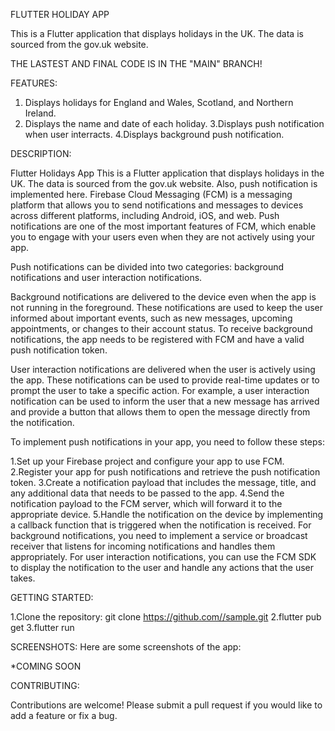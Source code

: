 FLUTTER HOLIDAY APP

This is a Flutter application that displays holidays in the UK. The data is sourced from the gov.uk website.

THE LASTEST AND FINAL CODE IS IN THE "MAIN" BRANCH!

FEATURES:

1. Displays holidays for England and Wales, Scotland, and Northern Ireland.
2. Displays the name and date of each holiday.
3.Displays push notification when user interracts.
4.Displays background push notification.



DESCRIPTION: 

Flutter Holidays App This is a Flutter application that displays holidays in the UK. The data is sourced from the gov.uk website. Also, push notification is implemented here. Firebase Cloud Messaging (FCM) is a messaging platform that allows you to send notifications and messages to devices across different platforms, including Android, iOS, and web. Push notifications are one of the most important features of FCM, which enable you to engage with your users even when they are not actively using your app.

Push notifications can be divided into two categories: background notifications and user interaction notifications.

Background notifications are delivered to the device even when the app is not running in the foreground. These notifications are used to keep the user informed about important events, such as new messages, upcoming appointments, or changes to their account status. To receive background notifications, the app needs to be registered with FCM and have a valid push notification token.

User interaction notifications are delivered when the user is actively using the app. These notifications can be used to provide real-time updates or to prompt the user to take a specific action. For example, a user interaction notification can be used to inform the user that a new message has arrived and provide a button that allows them to open the message directly from the notification.

To implement push notifications in your app, you need to follow these steps:

1.Set up your Firebase project and configure your app to use FCM.
2.Register your app for push notifications and retrieve the push notification token.
3.Create a notification payload that includes the message, title, and any additional data that needs to be passed to the app.
4.Send the notification payload to the FCM server, which will forward it to the appropriate device.
5.Handle the notification on the device by implementing a callback function that is triggered when the notification is received.
For background notifications, you need to implement a service or broadcast receiver that listens for incoming notifications and handles them appropriately. For user interaction notifications, you can use the FCM SDK to display the notification to the user and handle any actions that the user takes.


GETTING STARTED:

1.Clone the repository: git clone https://github.com//sample.git
2.flutter pub get
3.flutter run

SCREENSHOTS: Here are some screenshots of the app:


*COMING SOON

CONTRIBUTING:

Contributions are welcome! Please submit a pull request if you would like to add a feature or fix a bug.


